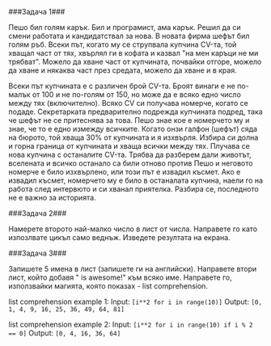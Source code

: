 ###Задача 1###

Пешо бил голям карък. Бил и програмист, ама карък. Решил да си смени работата и кандидатствал за нова. В новата фирма шефът бил голям ръб. Всеки път, когато му се струпвала купчина CV-та, той хващал част от тях, хвърлял ги в кофата и казвал "на мен каръци не ми трябват". Можело да хване част от купчината, почвайки отгоре, можело да хване и някаква част през средата, можело да хване и в края. 

Всеки път купчината е с различен брой CV-та. Броят винаги е не по-малък от 100 и не по-голям от 150, но може да е всяко едно число между тях (включително). Всяко CV си получава номерче, когато се подаде. Секретарката предварително подрежда купчината подред, така че шефът не се притеснява за това. Пешо знае кое е номерчето му и знае, че то е едно измежду всичките. Когато онзи галфон (шефът) сяда на бюрото, той хваща 30% от купчината и я изхвърля. Избира си долна и горна граница от купчината и хваща всички между тях. Плучава се нова купчина с останалите CV-та. Трябва да разберем дали животът, вселената и всичко останало са били отново против Пешо и неговото номерче е било изхвърлено, или този път е извадил късмет. Ако е извадил късмет, номерчето му е било в останалата купчина, наели го на работа след интервюто и си хванал приятелка. Разбира се, последното не е важно за историята.

###Задача 2###

Намерете второто най-малко число в лист от числа. Направете го като изпозлвате цикъл само веднъж. Изведете резултата на екрана.

###Задача 3###

Запишете 5 имена в лист (запишете ги на английски). Направете втори лист, който добавя " is awesome!" към всяко име. Направете го, използвайки магията, която показах - list comprehension.


list comprehension example 1: 
Input: ```[i**2 for i in range(10)]```
Output: ```[0, 1, 4, 9, 16, 25, 36, 49, 64, 81]```

list comprehension example 2: 
Input: ```[i**2 for i in range(10) if i % 2 == 0]```
Output: ```[0, 4, 16, 36, 64]```
